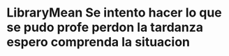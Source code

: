 # LibraryMean Se intento hacer lo que se pudo profe perdon la tardanza espero comprenda la situacion